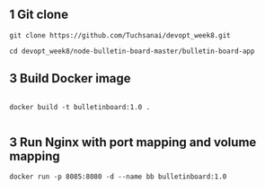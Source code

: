 
## 1 Git clone

```
git clone https://github.com/Tuchsanai/devopt_week8.git

cd devopt_week8/node-bulletin-board-master/bulletin-board-app

```

## 3 Build Docker image
```

docker build -t bulletinboard:1.0 .


```

## 3 Run Nginx with port mapping and volume mapping

```
docker run -p 8085:8080 -d --name bb bulletinboard:1.0

```